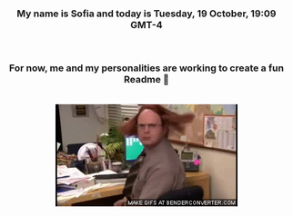 


<div align="center">
<h3 >My name is Sofia and today is Tuesday, 19 October, 19:09 GMT-4</h3><br>
<h3 >For now, me and my personalities are working to create a fun Readme 👋
</h3><br>
<img src='img/dwight.gif' alt='working...'/>
</div>
